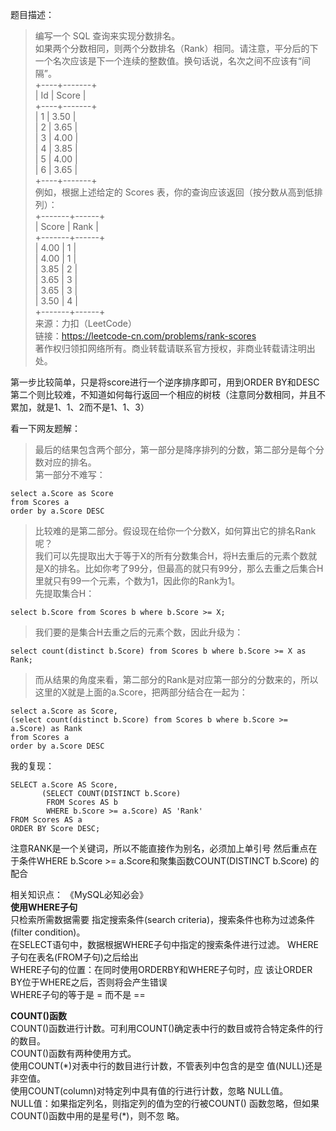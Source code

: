 题目描述： 
> 编写一个 SQL 查询来实现分数排名。        
如果两个分数相同，则两个分数排名（Rank）相同。请注意，平分后的下一个名次应该是下一个连续的整数值。换句话说，名次之间不应该有“间隔”。          
+----+-------+       
| Id | Score |       
+----+-------+      
| 1  | 3.50  |      
| 2  | 3.65  |        
| 3  | 4.00  |        
| 4  | 3.85  |             
| 5  | 4.00  |        
| 6  | 3.65  |       
+----+-------+         
例如，根据上述给定的 Scores 表，你的查询应该返回（按分数从高到低排列）：      
+-------+------+                  
| Score | Rank |       
+-------+------+       
| 4.00  | 1    |       
| 4.00  | 1    |        
| 3.85  | 2    |      
| 3.65  | 3    |        
| 3.65  | 3    |      
| 3.50  | 4    |       
+-------+------+      
来源：力扣（LeetCode）       
链接：https://leetcode-cn.com/problems/rank-scores       
著作权归领扣网络所有。商业转载请联系官方授权，非商业转载请注明出处。     

第一步比较简单，只是将score进行一个逆序排序即可，用到ORDER BY和DESC
第二个则比较难，不知道如何每行返回一个相应的树枝（注意同分数相同，并且不累加，就是1、1、2而不是1、1、3）

看一下网友题解：
> 最后的结果包含两个部分，第一部分是降序排列的分数，第二部分是每个分数对应的排名。    
第一部分不难写：    
```
select a.Score as Score
from Scores a
order by a.Score DESC
```
> 比较难的是第二部分。假设现在给你一个分数X，如何算出它的排名Rank呢？       
我们可以先提取出大于等于X的所有分数集合H，将H去重后的元素个数就是X的排名。比如你考了99分，但最高的就只有99分，那么去重之后集合H里就只有99一个元素，个数为1，因此你的Rank为1。      
先提取集合H：       
```
select b.Score from Scores b where b.Score >= X;
```
> 我们要的是集合H去重之后的元素个数，因此升级为：       
```
select count(distinct b.Score) from Scores b where b.Score >= X as Rank;
```
> 而从结果的角度来看，第二部分的Rank是对应第一部分的分数来的，所以这里的X就是上面的a.Score，把两部分结合在一起为：        
```
select a.Score as Score,
(select count(distinct b.Score) from Scores b where b.Score >= a.Score) as Rank
from Scores a
order by a.Score DESC
```

我的复现：
```
SELECT a.Score AS Score,
       (SELECT COUNT(DISTINCT b.Score) 
        FROM Scores AS b
        WHERE b.Score >= a.Score) AS 'Rank'
FROM Scores AS a
ORDER BY Score DESC;
```

注意RANK是一个关键词，所以不能直接作为别名，必须加上单引号
然后重点在于条件WHERE b.Score >= a.Score和聚集函数COUNT(DISTINCT b.Score) 的配合

相关知识点：
《MySQL必知必会》       
**使用WHERE子句**                 
只检索所需数据需要 指定搜索条件(search criteria)，搜索条件也称为过滤条件(filter condition)。       
在SELECT语句中，数据根据WHERE子句中指定的搜索条件进行过滤。 WHERE子句在表名(FROM子句)之后给出         
WHERE子句的位置：在同时使用ORDERBY和WHERE子句时，应 该让ORDER BY位于WHERE之后，否则将会产生错误          
WHERE子句的等于是 = 而不是 ==      

**COUNT()函数**         
COUNT()函数进行计数。可利用COUNT()确定表中行的数目或符合特定条件的行的数目。            
COUNT()函数有两种使用方式。          
  使用COUNT(\*)对表中行的数目进行计数，不管表列中包含的是空 值(NULL)还是非空值。       
  使用COUNT(column)对特定列中具有值的行进行计数，忽略 NULL值。         
NULL值：如果指定列名，则指定列的值为空的行被COUNT() 函数忽略，但如果COUNT()函数中用的是星号(\*)，则不忽 略。     
